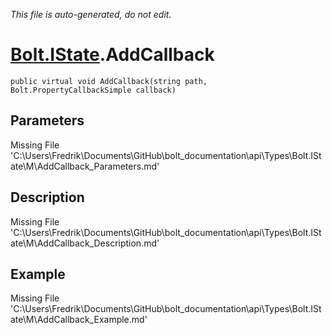 *This file is auto-generated, do not edit.*

# [Bolt.IState](Types/Bolt.IState.md).AddCallback
`public virtual void AddCallback(string path, Bolt.PropertyCallbackSimple callback)`
## Parameters
Missing File 'C:\Users\Fredrik\Documents\GitHub\bolt_documentation\api\Types\Bolt.IState\M\AddCallback_Parameters.md'
## Description
Missing File 'C:\Users\Fredrik\Documents\GitHub\bolt_documentation\api\Types\Bolt.IState\M\AddCallback_Description.md'
## Example
Missing File 'C:\Users\Fredrik\Documents\GitHub\bolt_documentation\api\Types\Bolt.IState\M\AddCallback_Example.md'
